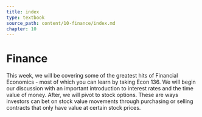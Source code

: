 ```yaml
---
title: index
type: textbook
source_path: content/10-finance/index.md
chapter: 10
---
```


# Finance

This week, we will be covering some of the greatest hits of Financial Economics - most of which you can learn by taking Econ 136. We will begin our discussion with an important introduction to interest rates and the time value of money. After, we will pivot to stock options. These are ways investors can bet on stock value movements through purchasing or selling contracts that only have value at certain stock prices.
